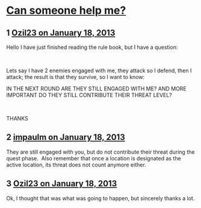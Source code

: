 # [Can someone help me?](https://community.fantasyflightgames.com/topic/77694-can-someone-help-me/)

## 1 [Ozil23 on January 18, 2013](https://community.fantasyflightgames.com/topic/77694-can-someone-help-me/?do=findComment&comment=749733)

Hello I have just finished reading the rule book, but I have a question:

 

Lets say I have 2 enemies engaged with me, they attack so I defend, then I attack; the result is that they survive, so I want to know:

IN THE NEXT ROUND ARE THEY STILL ENGAGED WITH ME? AND MORE IMPORTANT DO THEY STILL CONTRIBUTE THEIR THREAT LEVEL?

 

THANKS

## 2 [impaulm on January 18, 2013](https://community.fantasyflightgames.com/topic/77694-can-someone-help-me/?do=findComment&comment=749736)

They are still engaged with you, but do not contribute their threat during the quest phase.  Also remember that once a location is designated as the active location, its threat does not count anymore either. 

## 3 [Ozil23 on January 18, 2013](https://community.fantasyflightgames.com/topic/77694-can-someone-help-me/?do=findComment&comment=749738)

Ok, I thought that was what was going to happen, but sincerely thanks a lot.

 

